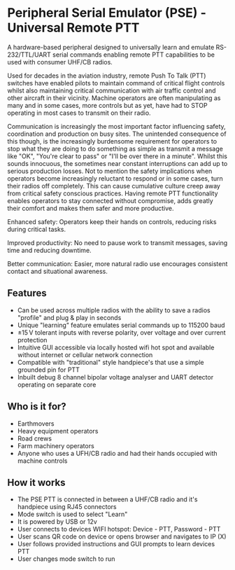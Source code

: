 # Peripheral Serial Emulator (PSE) - Universal Remote PTT

A hardware-based peripheral designed to universally learn and emulate RS-232/TTL/UART serial commands enabling remote PTT capabilities to be used with consumer UHF/CB radios. 

Used for decades in the aviation industry, remote Push To Talk (PTT) switches have enabled pilots to maintain command of critical flight controls whilst also maintaining critical communication with air traffic control and other aircraft in their vicinity. Machine operators are often manipulating as many and in some cases, more controls but as yet, have had to STOP operating in most cases to transmit on their radio.

Communication is increasingly the most important factor influencing safety, coordination and production on busy sites. The unintended consequence of this though, is the increasingly burdensome requirement for operators to stop what they are doing to do something as simple as transmit a message like "OK", "You're clear to pass" or "I'll be over there in a minute". Whilst this sounds innocuous, the sometimes near constant interruptions can add up to serious production losses. Not to mention the safety implications when operators become increasingly reluctant to respond or in some cases, turn their radios off completely. This can cause cumulative culture creep away from critical safety conscious practices. Having remote PTT functionality enables operators to stay connected without compromise, adds greatly their comfort and makes them safer and more productive.

Enhanced safety: Operators keep their hands on controls, reducing risks during critical tasks.

Improved productivity: No need to pause work to transmit messages, saving time and reducing downtime.

Better communication: Easier, more natural radio use encourages consistent contact and situational awareness.

## Features
- Can be used across multiple radios with the ability to save a radios "profile" and plug & play in seconds
- Unique "learning" feature emulates serial commands up to 115200 baud
- ±15 V tolerant inputs with reverse polarity, over voltage and over current protection
- Intuitive GUI accessible via locally hosted wifi hot spot and available without internet or cellular network connection
- Compatible with "traditional" style handpiece's that use a simple grounded pin for PTT
- Inbuilt debug 8 channel bipolar voltage analyser and UART detector operating on separate core

## Who is it for?
- Earthmovers
- Heavy equipment operators
- Road crews
- Farm machinery operators
- Anyone who uses a UFH/CB radio and had their hands occupied with machine controls

## How it works
- The PSE PTT is connected in between a UHF/CB radio and it's handpiece using RJ45 connectors
- Mode switch is used to select "Learn"
- It is powered by USB or 12v
- User connects to devices WIFI hotspot: Device - PTT, Password - PTT
- User scans QR code on device or opens browser and navigates to IP (X)
- User follows provided instructions and GUI prompts to learn devices PTT
- User changes mode switch to run


